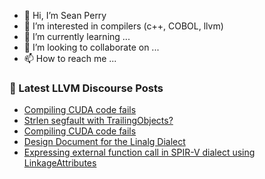 - 👋 Hi, I’m Sean Perry
- 👀 I’m interested in compilers (c++, COBOL, llvm)
- 🌱 I’m currently learning ...
- 💞️ I’m looking to collaborate on ...
- 📫 How to reach me ...

<!---
s66perry/s66perry is a ✨ special ✨ repository because its `README.md` (this file) appears on your GitHub profile.
You can click the Preview link to take a look at your changes.
--->
### 📕 Latest LLVM Discourse Posts

<!-- DISCOURSE-LLVM:START -->
- [Compiling CUDA code fails](https://discourse.llvm.org/t/compiling-cuda-code-fails/61240#post_7)
- [Strlen segfault with TrailingObjects?](https://discourse.llvm.org/t/strlen-segfault-with-trailingobjects/61264#post_5)
- [Compiling CUDA code fails](https://discourse.llvm.org/t/compiling-cuda-code-fails/61240#post_6)
- [Design Document for the Linalg Dialect](https://discourse.llvm.org/t/design-document-for-the-linalg-dialect/422#post_9)
- [Expressing external function call in SPIR-V dialect using LinkageAttributes](https://discourse.llvm.org/t/expressing-external-function-call-in-spir-v-dialect-using-linkageattributes/61285#post_1)
<!-- DISCOURSE-LLVM:END -->
